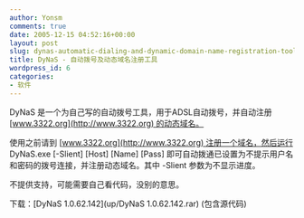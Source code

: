 ```yaml
---
author: Yonsm
comments: true
date: 2005-12-15 04:52:16+00:00
layout: post
slug: dynas-automatic-dialing-and-dynamic-domain-name-registration-tool
title: DyNaS - 自动拨号及动态域名注册工具
wordpress_id: 6
categories:
- 软件
---
```


DyNaS 是一个为自己写的自动拨号工具，用于ADSL自动拨号，并自动注册 [www.3322.org](http://www.3322.org) 的动态域名。

使用之前请到 [www.3322.org](http://www.3322.org) 注册一个域名，然后运行 DyNaS.exe [-Slient] [Host] [Name] [Pass] 即可自动拨通已设置为不提示用户名和密码的拨号连接，并注册动态域名。其中 -Slient 参数为不显示进度。

不提供支持，可能需要自己看代码，没别的意思。

下载：[DyNaS 1.0.62.142](up/DyNaS 1.0.62.142.rar) (包含源代码)
